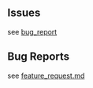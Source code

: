 ## Issues

see [bug_report](https://github.com/hotosm/export-tool-api/blob/develop/.github/ISSUE_TEMPLATE/bug_report.md)

## Bug Reports

see [feature_request.md](https://github.com/hotosm/export-tool-api/blob/develop/.github/ISSUE_TEMPLATE/feature_request.md)
